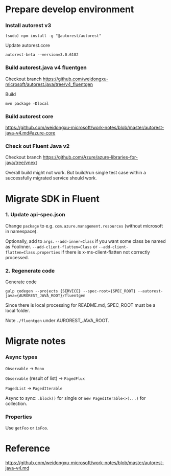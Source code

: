 # Prepare develop environment #

### Install autorest v3 ###

`(sudo) npm install -g "@autorest/autorest"`

Update autorest.core

`autorest-beta -–version=3.0.6182`

### Build autorest.java v4 fluentgen ###

Checkout branch https://github.com/weidongxu-microsoft/autorest.java/tree/v4_fluentgen

Build

`mvn package -Dlocal`

### Build autorest core ###

https://github.com/weidongxu-microsoft/work-notes/blob/master/autorest-java-v4.md#azure-core

### Check out Fluent Java v2 ###

Checkout branch https://github.com/Azure/azure-libraries-for-java/tree/vnext

Overall build might not work. But build/run single test case within a successfully migrated service should work.

# Migrate SDK in Fluent #

### 1. Update api-spec.json ###

Change `package` to e.g. `com.azure.management.resources` (without microsoft in namespace).

Optionally, add to `args`.
`--add-inner=Class` if you want some class be named as FooInner.
`--add-client-flatten=Class` or `--add-client-flatten=Class.properties` if there is x-ms-client-flatten not correctly processed.

### 2. Regenerate code ###

Generate code

`gulp codegen --projects {SERVICE} --spec-root={SPEC_ROOT} --autorest-java={AUROREST_JAVA_ROOT}/fluentgen`

Since there is local processing for README.md, SPEC_ROOT must be a local folder.

Note `./fluentgen` under AUROREST_JAVA_ROOT.

# Migrate notes #

### Async types ###

`Observable` -> `Mono`

`Observable` (result of list) -> `PagedFlux`

`PagedList` -> `PagedIterable`

Async to sync: `.block()` for single or `new PagedIterable<>(...)` for collection.

### Properties ###

Use `getFoo` or `isFoo`.

# Reference #

https://github.com/weidongxu-microsoft/work-notes/blob/master/autorest-java-v4.md
